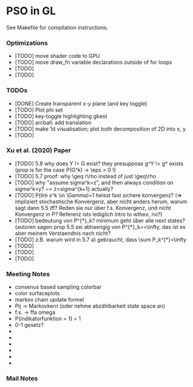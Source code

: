 # PSO in GL

See Makefile for compilation instructions.


### Optimizations

* [TODO] move shader code to GPU
* [TODO] move draw\_fn variable declarations outside of for loops
* [TODO]
* [TODO]


### TODOs
* [DONE] Create transparent x-y plane (and key toggle)
* [TODO] Plot phi set
* [TODO] key-toggle highlighting gbest
* [TODO] arcball: add translation
* [TODO] make 1d visualisation; plot both decomposition of 2D into x, y
* [TODO]

### Xu et al. (2020) Paper
* [TODO] 5.8 why does Y != G exist? they presuppose g^Y != g\* exists (prop is for the case P(G^k) -> \eps > 0 !)
* [TODO] 5.7 proof: why \geq r\rho instead of just \geq\rho
* [TODO] why "assume sigma^k=z", and then always condition on sigma^k=y? ~> z=sigma^{k+1} actually?
* [TODO] P(lim s^k \in \Gamma)=1 heisst fast sichere konvergenz? (=> impliziert stochastische Konvergenz, aber nicht anders herum, warum sagt dann 5.5 iff? Reden sie nur über f.s. Konvergenz, und nicht Konvergenz in P? Referenz ists lediglich intro to wtheo, no?)
* [TODO] bedeutung von P^{\*}\_k? minimum geht über alle next states? (autoren sagen prop 5.5 sei abhaengig von P^{\*}\_k==\infty, das ist es aber meinem Verstaendnis nach nicht?
* [TODO] z.B. warum wird in 5.7 a) gebraucht, dass \sum P\_k^{\*}=\infty
* [TODO]
* [TODO]
* [TODO]



### Meeting Notes


* consenus based sampling colorbar
* color surfaceplots
* markov chain update formel
* Pij -> Markovkern (oder nehme abzählbarkeit state space an)
* f.s. -> ffa omega 
* P(indikatorfunktion = 1) = 1
* 0-1 gesetz?
* 
* 
* 
* 
* 
* 

### Mail Notes























